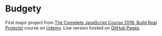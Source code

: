# Budgety

First major project from [The Complete JavaScript Course 2018: Build Real Projects!](https://www.udemy.com/the-complete-javascript-course/learn/v4/content "Udemy course page") course on [Udemy](https://www.udemy.com/ "Udemy frontpage"). Live version hosted on [GitHub Pages](https://musialp.github.io/budgety/ "Budgety").


